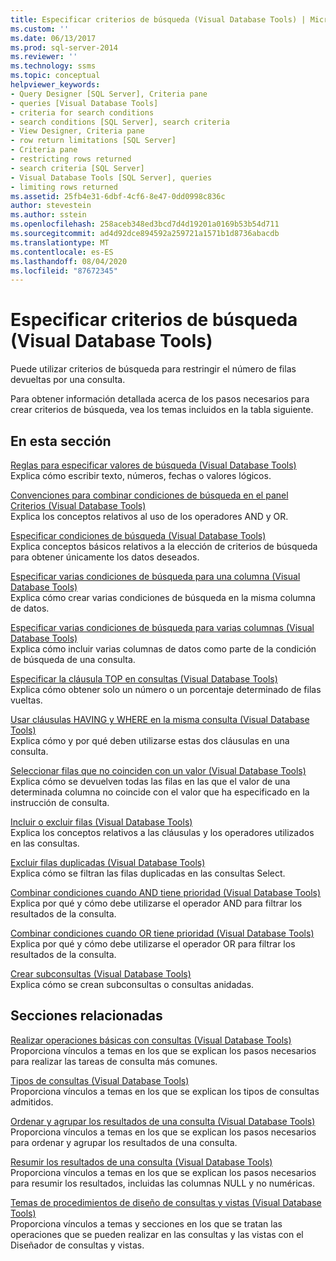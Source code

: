 ```yaml
---
title: Especificar criterios de búsqueda (Visual Database Tools) | Microsoft Docs
ms.custom: ''
ms.date: 06/13/2017
ms.prod: sql-server-2014
ms.reviewer: ''
ms.technology: ssms
ms.topic: conceptual
helpviewer_keywords:
- Query Designer [SQL Server], Criteria pane
- queries [Visual Database Tools]
- criteria for search conditions
- search conditions [SQL Server], search criteria
- View Designer, Criteria pane
- row return limitations [SQL Server]
- Criteria pane
- restricting rows returned
- search criteria [SQL Server]
- Visual Database Tools [SQL Server], queries
- limiting rows returned
ms.assetid: 25fb4e31-6dbf-4cf6-8e47-0dd0998c836c
author: stevestein
ms.author: sstein
ms.openlocfilehash: 258aceb348ed3bcd7d4d19201a0169b53b54d711
ms.sourcegitcommit: ad4d92dce894592a259721a1571b1d8736abacdb
ms.translationtype: MT
ms.contentlocale: es-ES
ms.lasthandoff: 08/04/2020
ms.locfileid: "87672345"
---
```

# <a name="specify-search-criteria-visual-database-tools"></a>Especificar criterios de búsqueda (Visual Database Tools)
  Puede utilizar criterios de búsqueda para restringir el número de filas devueltas por una consulta.  
  
 Para obtener información detallada acerca de los pasos necesarios para crear criterios de búsqueda, vea los temas incluidos en la tabla siguiente.  
  
## <a name="in-this-section"></a>En esta sección  
 [Reglas para especificar valores de búsqueda &#40;Visual Database Tools&#41;](visual-database-tools.md)  
 Explica cómo escribir texto, números, fechas o valores lógicos.  
  
 [Convenciones para combinar condiciones de búsqueda en el panel Criterios &#40;Visual Database Tools&#41;](conventions-combine-search-conditions-in-criteria-pane-visual-db-tools.md)  
 Explica los conceptos relativos al uso de los operadores AND y OR.  
  
 [Especificar condiciones de búsqueda &#40;Visual Database Tools&#41;](specify-search-conditions-visual-database-tools.md)  
 Explica conceptos básicos relativos a la elección de criterios de búsqueda para obtener únicamente los datos deseados.  
  
 [Especificar varias condiciones de búsqueda para una columna &#40;Visual Database Tools&#41;](specify-multiple-search-conditions-for-one-column-visual-database-tools.md)  
 Explica cómo crear varias condiciones de búsqueda en la misma columna de datos.  
  
 [Especificar varias condiciones de búsqueda para varias columnas &#40;Visual Database Tools&#41;](specify-multiple-search-conditions-for-multiple-columns-visual-database-tools.md)  
 Explica cómo incluir varias columnas de datos como parte de la condición de búsqueda de una consulta.  
  
 [Especificar la cláusula TOP en consultas &#40;Visual Database Tools&#41;](specify-the-top-clause-in-queries-visual-database-tools.md)  
 Explica cómo obtener solo un número o un porcentaje determinado de filas vueltas.  
  
 [Usar cláusulas HAVING y WHERE en la misma consulta &#40;Visual Database Tools&#41;](use-having-and-where-clauses-in-the-same-query-visual-database-tools.md)  
 Explica cómo y por qué deben utilizarse estas dos cláusulas en una consulta.  
  
 [Seleccionar filas que no coinciden con un valor &#40;Visual Database Tools&#41;](select-rows-that-do-not-match-a-value-visual-database-tools.md)  
 Explica cómo se devuelven todas las filas en las que el valor de una determinada columna no coincide con el valor que ha especificado en la instrucción de consulta.  
  
 [Incluir o excluir filas &#40;Visual Database Tools&#41;](include-or-exclude-rows-visual-database-tools.md)  
 Explica los conceptos relativos a las cláusulas y los operadores utilizados en las consultas.  
  
 [Excluir filas duplicadas &#40;Visual Database Tools&#41;](exclude-duplicate-rows-visual-database-tools.md)  
 Explica cómo se filtran las filas duplicadas en las consultas Select.  
  
 [Combinar condiciones cuando AND tiene prioridad &#40;Visual Database Tools&#41;](combine-conditions-when-and-has-precedence-visual-database-tools.md)  
 Explica por qué y cómo debe utilizarse el operador AND para filtrar los resultados de la consulta.  
  
 [Combinar condiciones cuando OR tiene prioridad &#40;Visual Database Tools&#41;](combine-conditions-when-or-has-precedence-visual-database-tools.md)  
 Explica por qué y cómo debe utilizarse el operador OR para filtrar los resultados de la consulta.  
  
 [Crear subconsultas &#40;Visual Database Tools&#41;](create-subqueries-visual-database-tools.md)  
 Explica cómo se crean subconsultas o consultas anidadas.  
  
## <a name="related-sections"></a>Secciones relacionadas  
 [Realizar operaciones básicas con consultas (Visual Database Tools)](perform-basic-operations-with-queries-visual-database-tools.md)  
 Proporciona vínculos a temas en los que se explican los pasos necesarios para realizar las tareas de consulta más comunes.  
  
 [Tipos de consultas (Visual Database Tools)](types-of-queries-visual-database-tools.md)  
 Proporciona vínculos a temas en los que se explican los tipos de consultas admitidos.  
  
 [Ordenar y agrupar los resultados de una consulta &#40;Visual Database Tools&#41;](sort-and-group-query-results-visual-database-tools.md)  
 Proporciona vínculos a temas en los que se explican los pasos necesarios para ordenar y agrupar los resultados de una consulta.  
  
 [Resumir los resultados de una consulta &#40;Visual Database Tools&#41;](summarize-query-results-visual-database-tools.md)  
 Proporciona vínculos a temas en los que se explican los pasos necesarios para resumir los resultados, incluidas las columnas NULL y no numéricas.  
  
 [Temas de procedimientos de diseño de consultas y vistas &#40;Visual Database Tools&#41;](design-queries-and-views-how-to-topics-visual-database-tools.md)  
 Proporciona vínculos a temas y secciones en los que se tratan las operaciones que se pueden realizar en las consultas y las vistas con el Diseñador de consultas y vistas.  
  
  
